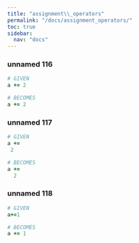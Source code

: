 ```yaml
---
title: "assignment\\_operators"
permalink: "/docs/assignment_operators/"
toc: true
sidebar:
  nav: "docs"
---
```

### unnamed 116
```ruby
# GIVEN
a += 2
```
```ruby
# BECOMES
a += 2
```
### unnamed 117
```ruby
# GIVEN
a +=
 2
```
```ruby
# BECOMES
a +=
  2
```
### unnamed 118
```ruby
# GIVEN
a+=1
```
```ruby
# BECOMES
a += 1
```
